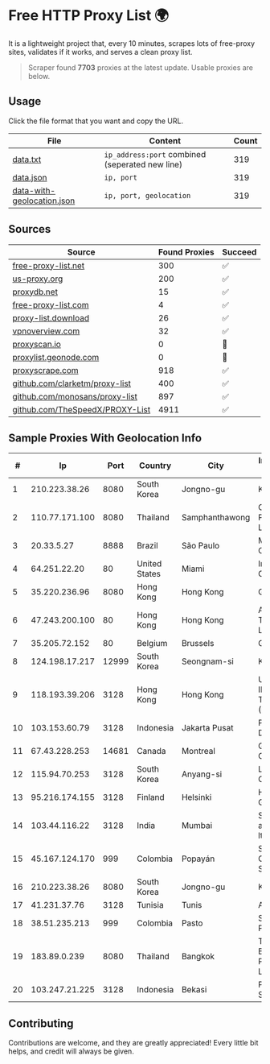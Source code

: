 
# Free HTTP Proxy List 🌍

It is a lightweight project that, every 10 minutes, scrapes lots of free-proxy sites, validates if it works, and serves a clean proxy list.


> Scraper found **7703** proxies at the latest update. Usable proxies are below.

## Usage

Click the file format that you want and copy the URL.


|File|Content|Count|
|----|-------|-----|
|[data.txt](https://raw.githubusercontent.com/themiralay/Proxy-List-World/master/data.txt)|`ip_address:port` combined (seperated new line)|319|
|[data.json](https://raw.githubusercontent.com/themiralay/Proxy-List-World/master/data.json)|`ip, port`|319|
|[data-with-geolocation.json](https://raw.githubusercontent.com/themiralay/Proxy-List-World/master/data-with-geolocation.json)|`ip, port, geolocation`|319|

## Sources

|Source|Found Proxies|Succeed|
|------|-------------|-------|
|[free-proxy-list.net](https://free-proxy-list.net)|300|✅|
|[us-proxy.org](https://www.us-proxy.org)|200|✅|
|[proxydb.net](http://proxydb.net)|15|✅|
|[free-proxy-list.com](https://free-proxy-list.com/?page=&port=&type%5B%5D=http&type%5B%5D=https&up_time=0&search=Search)|4|✅|
|[proxy-list.download](https://www.proxy-list.download/HTTP)|26|✅|
|[vpnoverview.com](https://vpnoverview.com/privacy/anonymous-browsing/free-proxy-servers)|32|✅|
|[proxyscan.io](https://www.proxyscan.io)|0|🚫|
|[proxylist.geonode.com](https://proxylist.geonode.com/api/proxy-list?limit=300&page=1&sort_by=lastChecked&sort_type=desc&protocols=http,https)|0|🚫|
|[proxyscrape.com](https://api.proxyscrape.com/v2/?request=displayproxies&protocol=http&timeout=10000&country=all&ssl=all&anonymity=all)|918|✅|
|[github.com/clarketm/proxy-list](https://raw.githubusercontent.com/clarketm/proxy-list/master/proxy-list-raw.txt)|400|✅|
|[github.com/monosans/proxy-list](https://raw.githubusercontent.com/monosans/proxy-list/main/proxies/http.txt)|897|✅|
|[github.com/TheSpeedX/PROXY-List](https://raw.githubusercontent.com/TheSpeedX/PROXY-List/master/http.txt)|4911|✅|


## Sample Proxies With Geolocation Info

|#|Ip|Port|Country|City|Internet Service Provider|
|-|--|----|-------|----|-------------------------|
|1|210.223.38.26|8080|South Korea|Jongno-gu|Korea Telecom|
|2|110.77.171.100|8080|Thailand|Samphanthawong|CAT Telecom Public Company Limited|
|3|20.33.5.27|8888|Brazil|São Paulo|Microsoft Corporation|
|4|64.251.22.20|80|United States|Miami|Infolink Global Corporation|
|5|35.220.236.96|8080|Hong Kong|Hong Kong|Google LLC|
|6|47.243.200.100|80|Hong Kong|Hong Kong|Alibaba (US) Technology Co., Ltd.|
|7|35.205.72.152|80|Belgium|Brussels|Google LLC|
|8|124.198.17.217|12999|South Korea|Seongnam-si|Korea Telecom|
|9|118.193.39.206|3128|Hong Kong|Hong Kong|UCLOUD INFORMATION TECHNOLOGY (HK) LIMITED|
|10|103.153.60.79|3128|Indonesia|Jakarta Pusat|PT Era Awan Digital|
|11|67.43.228.253|14681|Canada|Montreal|GloboTech Communications|
|12|115.94.70.253|3128|South Korea|Anyang-si|LG DACOM Corporation|
|13|95.216.174.155|3128|Finland|Helsinki|Hetzner Online GmbH|
|14|103.44.116.22|3128|India|Mumbai|Swastik Internet and Cables pvt. ltd|
|15|45.167.124.170|999|Colombia|Popayán|Sepcom Comunicaciones SAS|
|16|210.223.38.26|8080|South Korea|Jongno-gu|Korea Telecom|
|17|41.231.37.76|3128|Tunisia|Tunis|ATI - ISP|
|18|38.51.235.213|999|Colombia|Pasto|SP SISTEMAS PALACIOS LTDA|
|19|183.89.0.239|8080|Thailand|Bangkok|Triple T Broadband Public Company Limited|
|20|103.247.21.225|3128|Indonesia|Bekasi|PT wifian Solution|



## Contributing

Contributions are welcome, and they are greatly appreciated! Every
little bit helps, and credit will always be given.

